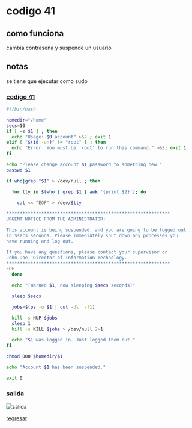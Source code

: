 # codigo 41
## como funciona
cambia contraseña y suspende un usuario

## notas
se tiene que ejecutar como sudo

### [codigo 41](Recipes/41suspendUser.sh)

```bash
#!/bin/bash

homedir="/home"         
secs=10                 
if [ -z $1 ] ; then
  echo "Usage: $0 account" >&2 ; exit 1
elif [ "$(id -un)" != "root" ] ; then
  echo "Error. You must be 'root' to run this command." >&2; exit 1
fi

echo "Please change account $1 password to something new."
passwd $1

if who|grep "$1" > /dev/null ; then

  for tty in $(who | grep $1 | awk '{print $2}'); do

    cat << "EOF" > /dev/$tty

*************************************************************
URGENT NOTICE FROM THE ADMINISTRATOR:

This account is being suspended, and you are going to be logged out 
in $secs seconds. Please immediately shut down any processes you 
have running and log out.

If you have any questions, please contact your supervisor or 
John Doe, Director of Information Technology.
*************************************************************
EOF
  done

  echo "(Warned $1, now sleeping $secs seconds)"

  sleep $secs

  jobs=$(ps -u $1 | cut -d\  -f1)

  kill -s HUP $jobs                  
  sleep 1                            
  kill -s KILL $jobs > /dev/null 2>1 

  echo "$1 was logged in. Just logged them out."
fi

chmod 000 $homedir/$1

echo "Account $1 has been suspended."

exit 0
```
### salida 
![salida](Salidas/41.png)

[regresar](README.md)